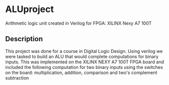 # ALUproject
Arithmetic logic unit created in Verilog for FPGA: XILINX Nexy A7 100T

## Description
This project was done for a course in Digital Logic Design. Using verilog we were tasked to build
an ALU that would complete computations for binary inputs. This was implemented on the XILINX 
NEXY A7 100T FPGA board and included the following computation for two binary inputs using the 
switches on the board: multiplication, addition, comparison and two's complement subtraction


